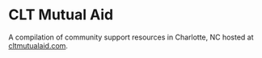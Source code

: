 # CLT Mutual Aid
A compilation of community support resources in Charlotte, NC hosted at [cltmutualaid.com](https://www.cltmutualaid.com/).